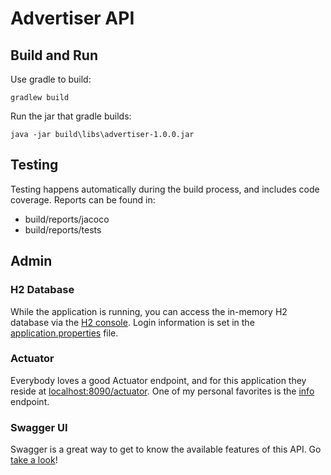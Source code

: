 # Advertiser API

## Build and Run
Use gradle to build:
```
gradlew build
```

Run the jar that gradle builds:
```
java -jar build\libs\advertiser-1.0.0.jar
```

## Testing
Testing happens automatically during the build process, and includes code coverage.
Reports can be found in:
* build/reports/jacoco
* build/reports/tests

## Admin

### H2 Database
While the application is running, you can access the in-memory H2 database via
the [H2 console](http://localhost:8080/h2). Login information is set in
the [application.properties](src/main/resources/application.properties) file.

### Actuator
Everybody loves a good Actuator endpoint, and for this application they
reside at [localhost:8090/actuator](http://localhost:8090/actuator). One
of my personal favorites is the [info](http://localhost:8090/actuator/info)
endpoint.

### Swagger UI
Swagger is a great way to get to know the available features of this API.
Go [take a look](http://localhost:8080/swagger-ui.html)!